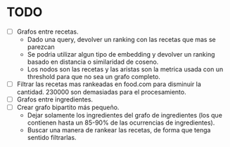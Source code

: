 # TODO

- [ ] Grafos entre recetas.
  - Dado una query, devolver un ranking con las recetas que mas se parezcan
  - Se podria utilizar algun tipo de embedding y devolver un ranking basado en distancia o similaridad de coseno.
  - Los nodos son las recetas y las aristas son la metrica usada con un threshold para que no sea un grafo completo.
- [ ] Filtrar las recetas mas rankeadas en food.com para disminuir la cantidad. 230000 son demasiadas para el procesamiento.
- [ ] Grafos entre ingredientes.
- [ ] Crear grafo bipartito más pequeño.
  - Dejar solamente los ingredientes del grafo de ingredientes (los que contienen hasta un 85-90% de las ocurrencias de ingredientes).
  - Buscar una manera de rankear las recetas, de forma que tenga sentido filtrarlas.
